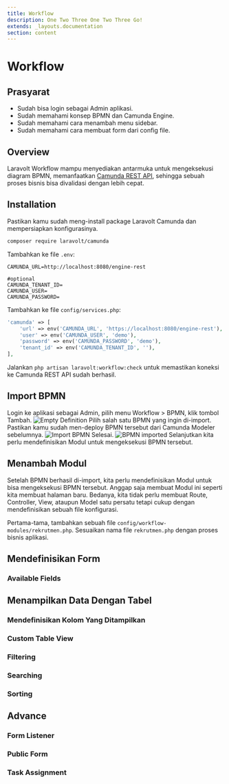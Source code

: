 ```yaml
---
title: Workflow
description: One Two Three One Two Three Go!
extends: _layouts.documentation
section: content
---
```


# Workflow

## Prasyarat
- Sudah bisa login sebagai Admin aplikasi.
- Sudah memahami konsep BPMN dan Camunda Engine.
- Sudah memahami cara menambah menu sidebar.
- Sudah memahami cara membuat form dari config file.

## Overview
Laravolt Workflow mampu menyediakan antarmuka untuk mengeksekusi diagram BPMN, memanfaatkan [Camunda REST API](https://docs.camunda.org/manual/latest/), sehingga sebuah proses bisnis bisa divalidasi dengan lebih cepat.
## Installation
Pastikan kamu sudah meng-install package Laravolt Camunda dan mempersiapkan konfigurasinya.
```bash
composer require laravolt/camunda
```
Tambahkan ke file `.env`:
```
CAMUNDA_URL=http://localhost:8080/engine-rest

#optional
CAMUNDA_TENANT_ID=
CAMUNDA_USER=
CAMUNDA_PASSWORD=
```
Tambahkan ke file `config/services.php`:
```php
'camunda' => [
    'url' => env('CAMUNDA_URL', 'https://localhost:8080/engine-rest'),
    'user' => env('CAMUNDA_USER', 'demo'),
    'password' => env('CAMUNDA_PASSWORD', 'demo'),
    'tenant_id' => env('CAMUNDA_TENANT_ID', ''),
],

```

Jalankan `php artisan laravolt:workflow:check` untuk memastikan koneksi ke Camunda REST API sudah berhasil.

## Import BPMN
Login ke aplikasi sebagai Admin, pilih menu Workflow > BPMN, klik tombol Tambah.
![Empty Definition](../assets/uploads/workflow/table-bpmn-definitions-empty.png)
Pilih salah satu BPMN yang ingin di-import. Pastikan kamu sudah men-deploy BPMN tersebut dari Camunda Modeler sebelumnya.
![Import BPMN](../assets/uploads/workflow/table-import-bpmn.png)
Selesai. 
![BPMN imported](../assets/uploads/workflow/table-bpmn-definitions-imported.png)
Selanjutkan kita perlu mendefinisikan Modul untuk mengeksekusi BPMN tersebut.

## Menambah Modul
Setelah BPMN berhasil di-import, kita perlu mendefinisikan Modul untuk bisa mengeksekusi BPMN tersebut. Anggap saja membuat Modul ini seperti kita membuat halaman baru. Bedanya, kita tidak perlu membuat Route, Controller, View, ataupun Model satu persatu tetapi cukup dengan mendefinisikan sebuah file konfigurasi.

Pertama-tama, tambahkan sebuah file `config/workflow-modules/rekrutmen.php`. Sesuaikan nama file `rekrutmen.php` dengan proses bisnis aplikasi.

## Mendefinisikan Form
### Available Fields
## Menampilkan Data Dengan Tabel
### Mendefinisikan Kolom Yang Ditampilkan
### Custom Table View
### Filtering
### Searching
### Sorting
## Advance
### Form Listener
### Public Form
### Task Assignment
